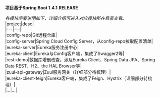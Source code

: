 
__项目基于Spring Boot 1.4.1.RELEASE__

_各模块简要说明如下，详细介绍可进入对应模块所在目录查看。_  
|project|desc|  
|---|---|  
|config-repo|Git远程仓库|  
|config-server|Spring Cloud Config Server，从config-repo拉取配置清单|  
|eureka-server|Eureka服务注册中心|  
|eureka-client|Eureka与Config客户端，集成了Swagger2等|  
|rest-demo|数据库增删改查，涉及Eureka Client、Spring Data JPA、Spring Data REST、H2、the HAL Browser等|  
|zuul-api-gateway|Zuul服务网关（详细部分待梳理）|  
|eureka-client-feign|Eureka客户端，集成了Feign、Hystrix（详细部分待梳理）|  
|...|...|
